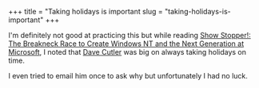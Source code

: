 +++
title = "Taking holidays is important
slug = "taking-holidays-is-important"
+++

I'm definitely not good at practicing this but while reading [Show Stopper!: The Breakneck Race to Create Windows NT and the Next Generation at Microsoft](https://www.amazon.com/Show-Stopper-Breakneck-Generation-Microsoft/dp/0029356717), I noted that [Dave Cutler](https://en.wikipedia.org/wiki/Dave_Cutler) was big on always taking holidays on time.

I even tried to email him once to ask why but unfortunately I had no luck.
